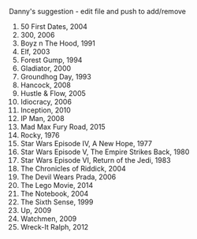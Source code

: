 Danny's suggestion - edit file and push to add/remove

1. 50 First Dates, 2004
2. 300, 2006
3. Boyz n The Hood, 1991
4. Elf, 2003
5. Forest Gump, 1994
6. Gladiator, 2000
7. Groundhog Day, 1993
8. Hancock, 2008
9. Hustle & Flow, 2005
10. Idiocracy, 2006
11. Inception, 2010
12. IP Man, 2008
13. Mad Max Fury Road, 2015
14. Rocky, 1976
15. Star Wars Episode IV, A New Hope, 1977
16. Star Wars Episode V, The Empire Strikes Back, 1980
17.  Star Wars Episode VI, Return of the Jedi, 1983
18. The Chronicles of Riddick, 2004
19. The Devil Wears Prada, 2006
20. The Lego Movie, 2014
21. The Notebook, 2004
22. The Sixth Sense, 1999
23. Up, 2009
24. Watchmen, 2009
25. Wreck-It Ralph, 2012
